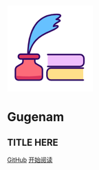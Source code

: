 ![logo](_media/logo.png)

# Gugenam

## TITLE HERE

[GitHub](<https://github.com/Fun-Era-l/onesblog>)
[开始阅读](README.md)